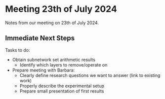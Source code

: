 # Meeting 23th of July 2024
Notes from our meeting on 23th of July 2024.

## Immediate Next Steps
Tasks to do:
- Obtain subnetwork set arithmetic results
    - Identify which layers to remove/operate on
- Prepare meeting with Barbara:
  - Clearly define research questions we want to answer (link to existing work)
  - Properly describe the experimental setup
  - Prepare small presentation of first results
